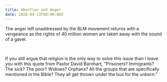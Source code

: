```yaml
---
title: Abortion and Anger
date: 2020-04-13T00:00:00Z
---
```

The anger left unaddressed by the BLM movement returns with a vengeance as the rights of 40 million women are taken away with the sound of a gavel.&nbsp;

&nbsp;

If you still argue that religion is the only way to solve this issue than I leave you with this quote from Pastor David Barnhart, "Prisoners? Immigrants? The sick? The poor? Widows? Orphans? All the groups that are specifically mentioned in the Bible? They all get thrown under the bus for the unborn."&nbsp;
